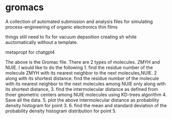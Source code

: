 # gromacs
A collection of automated submission and analysis files for simulating process-engineering of organic electronics thin films

things still need to fix for vacuum depsoition
creating sh while auctomatically without a template. 


metapropt for chatgpt4

The above is the Gromac file. There are 2 types of molecules. ZMYH and NUIE. I would like to do the following 1. find the residue number of the molecule ZMYH with its nearest neighbor to the next molecules,NUIE. 2 along with its shortest distance. find the residue number of the molecule with its nearest neighbor to the next molecules among NUIE only along with its shortest distance, 3. find the intermolecular distance as defined from thoer geometric centers among NUIE molecules using KD-trees  algorithm 4. Save all the data. 5.  plot the above intermolecular distance as probability density histogram for point 3. 6. find the mean and standard deviation of the probability density histogram distribution for point 5.
